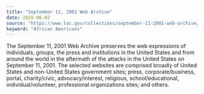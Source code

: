 ```yaml
---
title: "September 11, 2001 Web Archive"
date: 2025-06-02
source: "https://www.loc.gov/collections/september-11-2001-web-archive/about-this-collection/"
keyword: "African Americans"
---
```


The September 11, 2001 Web Archive preserves the web expressions of individuals, groups, the press and institutions in the United States and from around the world in the aftermath of the attacks in the United States on September 11, 2001. The selected websites are comprised broadly of United States and non-United States government sites; press, corporate/business, portal, charity/civic, advocacy/interest, religious, school/educational, individual/volunteer, professional organizations sites; and others.

